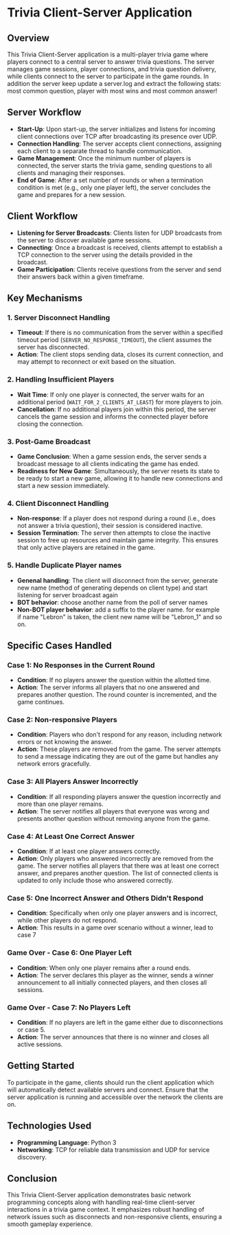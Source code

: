 # Trivia Client-Server Application

## Overview
This Trivia Client-Server application is a multi-player trivia game where players connect to a central server to answer trivia questions. The server manages game sessions, player connections, and trivia question delivery, while clients connect to the server to participate in the game rounds.
In addition the server keep update a server.log and extract the following stats: most common question, player with most wins and most common answer!

## Server Workflow
- **Start-Up**: Upon start-up, the server initializes and listens for incoming client connections over TCP after broadcasting its presence over UDP.
- **Connection Handling**: The server accepts client connections, assigning each client to a separate thread to handle communication.
- **Game Management**: Once the minimum number of players is connected, the server starts the trivia game, sending questions to all clients and managing their responses.
- **End of Game**: After a set number of rounds or when a termination condition is met (e.g., only one player left), the server concludes the game and prepares for a new session.

## Client Workflow
- **Listening for Server Broadcasts**: Clients listen for UDP broadcasts from the server to discover available game sessions.
- **Connecting**: Once a broadcast is received, clients attempt to establish a TCP connection to the server using the details provided in the broadcast.
- **Game Participation**: Clients receive questions from the server and send their answers back within a given timeframe.

## Key Mechanisms

### 1. Server Disconnect Handling
- **Timeout**: If there is no communication from the server within a specified timeout period (`SERVER_NO_RESPONSE_TIMEOUT`), the client assumes the server has disconnected.
- **Action**: The client stops sending data, closes its current connection, and may attempt to reconnect or exit based on the situation.

### 2. Handling Insufficient Players
- **Wait Time**: If only one player is connected, the server waits for an additional period (`WAIT_FOR_2_CLIENTS_AT_LEAST`) for more players to join.
- **Cancellation**: If no additional players join within this period, the server cancels the game session and informs the connected player before closing the connection.

### 3. Post-Game Broadcast
- **Game Conclusion**: When a game session ends, the server sends a broadcast message to all clients indicating the game has ended.
- **Readiness for New Game**: Simultaneously, the server resets its state to be ready to start a new game, allowing it to handle new connections and start a new session immediately.

### 4. Client Disconnect Handling
- **Non-response**: If a player does not respond during a round (i.e., does not answer a trivia question), their session is considered inactive.
- **Session Termination**: The server then attempts to close the inactive session to free up resources and maintain game integrity. This ensures that only active players are retained in the game.

### 5. Handle Duplicate Player names
- **Genenal handling**: The client will disconnect from the server, generate new name (method of generating depends on client type) and start listening for server broadcast again
- **BOT behavior**: choose another name from the poll of server names
- **Non-BOT player behavior**: add a suffix to the player name. for example if name "Lebron" is taken, the client new name will be "Lebron_1" and so on.

## Specific Cases Handled
### Case 1: No Responses in the Current Round
- **Condition**: If no players answer the question within the allotted time.
- **Action**: The server informs all players that no one answered and prepares another question. The round counter is incremented, and the game continues.

### Case 2: Non-responsive Players
- **Condition**: Players who don't respond for any reason, including network errors or not knowing the answer.
- **Action**: These players are removed from the game. The server attempts to send a message indicating they are out of the game but handles any network errors gracefully.

### Case 3: All Players Answer Incorrectly
- **Condition**: If all responding players answer the question incorrectly and more than one player remains.
- **Action**: The server notifies all players that everyone was wrong and presents another question without removing anyone from the game.

### Case 4: At Least One Correct Answer
- **Condition**: If at least one player answers correctly.
- **Action**: Only players who answered incorrectly are removed from the game. The server notifies all players that there was at least one correct answer, and prepares another question. The list of connected clients is updated to only include those who answered correctly.

### Case 5: One Incorrect Answer and Others Didn't Respond
- **Condition**: Specifically when only one player answers and is incorrect, while other players do not respond.
- **Action**: This results in a game over scenario without a winner, lead to case 7

### Game Over - Case 6: One Player Left
- **Condition**: When only one player remains after a round ends.
- **Action**: The server declares this player as the winner, sends a winner announcement to all initially connected players, and then closes all sessions.

### Game Over - Case 7: No Players Left
- **Condition**: If no players are left in the game either due to disconnections or case 5.
- **Action**: The server announces that there is no winner and closes all active sessions.
  
## Getting Started
To participate in the game, clients should run the client application which will automatically detect available servers and connect. Ensure that the server application is running and accessible over the network the clients are on.

## Technologies Used
- **Programming Language**: Python 3
- **Networking**: TCP for reliable data transmission and UDP for service discovery.

## Conclusion
This Trivia Client-Server application demonstrates basic network programming concepts along with handling real-time client-server interactions in a trivia game context. It emphasizes robust handling of network issues such as disconnects and non-responsive clients, ensuring a smooth gameplay experience.

